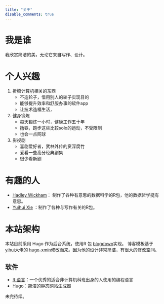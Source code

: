 ```yaml
---
title: "关于"
disable_comments: true
---
```



# 我是谁

我欣赏简洁的美，无论它来自写作、设计。

# 个人兴趣

1. 折腾计算机相关的东西
    - 不造轮子，借用别人的轮子实现目的
    - 能够提升效率和舒服办事的软件app
    - 让技术造福生活，
1. 健身锻炼
    - 每天锻炼一小时，健康工作五十年
    - 撸铁，跑步这些比较solo的运动，不受限制
    - 也会一点网球
1. 影视剧
    - 喜剧爱好者，武林外传的资深腐竹
    - 爱看一些高分经典剧集
    - 很少看新剧

# 有趣的人

- [Hadley Wickham](http://hadley.nz/)： 制作了各种有意思的数据科学的R包，他的数据哲学挺有意思。
- [Yuihui Xie]() ：制作了各种与写作有关的R包。

# 本站架构

本站目前采用 Hugo 作为后台系统，使用R 包 [blogdown](https://github.com/rstudio/blogdown)实现。
博客模板基于 [yihui](https://yihui.org)大佬的 [hugo-xmin](https://github.com/yihui/hugo-xmin)修改而来。因为他的设计非常简洁，有很大的修改空间。


## 软件

- [R 语言](https://www.r-project.org)：一个优秀的适合非计算机科班出身的人使用的编程语言
- [Hugo](http://gohugo.io)：简洁的静态网站生成器

未完待续。